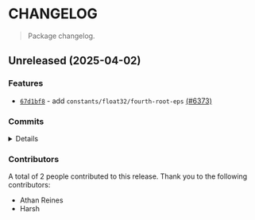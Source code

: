 # CHANGELOG

> Package changelog.

<section class="release" id="unreleased">

## Unreleased (2025-04-02)

<section class="features">

### Features

-   [`67d1bf8`](https://github.com/stdlib-js/stdlib/commit/67d1bf8fc43e54949fb1b68256cde552919d3e6d) - add `constants/float32/fourth-root-eps` [(#6373)](https://github.com/stdlib-js/stdlib/pull/6373)

</section>

<!-- /.features -->

<section class="commits">

### Commits

<details>

-   [`67d1bf8`](https://github.com/stdlib-js/stdlib/commit/67d1bf8fc43e54949fb1b68256cde552919d3e6d) - **feat:** add `constants/float32/fourth-root-eps` [(#6373)](https://github.com/stdlib-js/stdlib/pull/6373) _(by Harsh, Athan Reines)_

</details>

</section>

<!-- /.commits -->

<section class="contributors">

### Contributors

A total of 2 people contributed to this release. Thank you to the following contributors:

-   Athan Reines
-   Harsh

</section>

<!-- /.contributors -->

</section>

<!-- /.release -->

